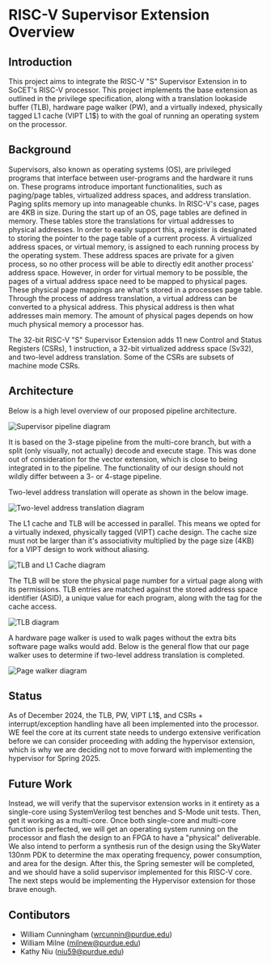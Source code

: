 # RISC-V Supervisor Extension Overview

## Introduction

This project aims to integrate the RISC-V "S" Supervisor Extension in to SoCET's RISC-V processor. This project implements the base extension as outlined in the privilege specification, along with a translation lookaside buffer (TLB), hardware page walker (PW), and a virtually indexed, physically tagged L1 cache (VIPT L1$) to with the goal of running an operating system on the processor.

## Background

Supervisors, also known as operating systems (OS), are privileged programs that interface between user-programs and the hardware it runs on. These programs introduce important functionalities, such as paging/page tables, virtualized address spaces, and address translation. Paging splits memory up into manageable chunks. In RISC-V's case, pages are 4KB in size. During the start up of an OS, page tables are defined in memory. These tables store the translations for virtual addresses to physical addresses. In order to easily support this, a register is designated to storing the pointer to the page table of a current process. A virtualized address spaces, or virtual memory, is assigned to each running process by the operating system. These address spaces are private for a given process, so no other process will be able to directly edit another process' address space. However, in order for virtual memory to be possible, the pages of a virtual address space need to be mapped to physical pages. These physical page mappings are what's stored in a processes page table. Through the process of address translation, a virtual address can be converted to a physical address. This physical address is then what addresses main memory. The amount of physical pages depends on how much physical memory a processor has.

The 32-bit RISC-V "S" Supervisor Extension adds 11 new Control and Status Registers (CSRs), 1 instruction, a 32-bit virtualized address space (Sv32), and two-level address translation. Some of the CSRs are subsets of machine mode CSRs.

## Architecture

Below is a high level overview of our proposed pipeline architecture.

![Supervisor pipeline diagram](images/pipeline.png)

It is based on the 3-stage pipeline from the multi-core branch, but with a split (only visually, not actually) decode and execute stage. This was done out of consideration for the vector extension, which is close to being integrated in to the pipeline. The functionality of our design should not wildly differ between a 3- or 4-stage pipeline.

Two-level address translation will operate as shown in the below image.

![Two-level address translation diagram](images/twoleveladdresstranslation.png)

The L1 cache and TLB will be accessed in parallel. This means we opted for a virtually indexed, physically tagged (VIPT) cache design. The cache size must not be larger than it's associativity multiplied by the page size (4KB) for a VIPT design to work without aliasing.

![TLB and L1 Cache diagram](images/tlbviptl1.png)

The TLB will be store the physical page number for a virtual page along with its permissions. TLB entries are matched against the stored address space identifier (ASID), a unique value for each program, along with the tag for the cache access.

![TLB diagram](images/tlb.png)

A hardware page walker is used to walk pages without the extra bits software page walks would add. Below is the general flow that our page walker uses to determine if two-level address translation is completed.

![Page walker diagram](images/pagewalker.png)

## Status

As of December 2024, the TLB, PW, VIPT L1$, and CSRs + interrupt/exception handling have all been implemented into the processor. WE feel the core at its current state needs to undergo extensive verification before we can consider proceeding with adding the hypervisor extension, which is why we are deciding not to move forward with implementing the hypervisor for Spring 2025.

## Future Work

Instead, we will verify that the supervisor extension works in it entirety as a single-core using SystemVerilog test benches and S-Mode unit tests. Then, get it working as a multi-core. Once both single-core and multi-core function is perfected, we will get an operating system running on the processor and flash the design to an FPGA to have a "physical" deliverable. We also intend to perform a synthesis run of the design using the SkyWater 130nm PDK to determine the max operating frequency, power consumption, and area for the design. After this, the Spring semester will be completed, and we should have a solid supervisor implemented for this RISC-V core. The next steps would be implementing the Hypervisor extension for those brave enough.

## Contibutors

- William Cunningham (wrcunnin@purdue.edu)
- William Milne (milnew@purdue.edu)
- Kathy Niu (niu59@purdue.edu)